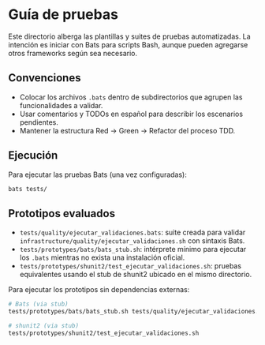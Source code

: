 # Guía de pruebas

Este directorio alberga las plantillas y suites de pruebas automatizadas. La intención es iniciar con Bats para scripts Bash, aunque pueden agregarse otros frameworks según sea necesario.

## Convenciones

- Colocar los archivos `.bats` dentro de subdirectorios que agrupen las funcionalidades a validar.
- Usar comentarios y TODOs en español para describir los escenarios pendientes.
- Mantener la estructura Red → Green → Refactor del proceso TDD.

## Ejecución

Para ejecutar las pruebas Bats (una vez configuradas):

```bash
bats tests/
```

## Prototipos evaluados

- `tests/quality/ejecutar_validaciones.bats`: suite creada para validar `infrastructure/quality/ejecutar_validaciones.sh` con sintaxis Bats.
- `tests/prototypes/bats/bats_stub.sh`: intérprete mínimo para ejecutar los `.bats` mientras no exista una instalación oficial.
- `tests/prototypes/shunit2/test_ejecutar_validaciones.sh`: pruebas equivalentes usando el stub de shunit2 ubicado en el mismo directorio.

Para ejecutar los prototipos sin dependencias externas:

```bash
# Bats (via stub)
tests/prototypes/bats/bats_stub.sh tests/quality/ejecutar_validaciones.bats

# shunit2 (via stub)
tests/prototypes/shunit2/test_ejecutar_validaciones.sh
```
